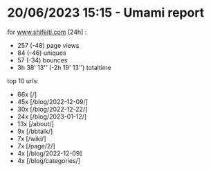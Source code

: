 # 20/06/2023 15:15 - Umami report
for www.shifeiti.com [24h] :

 - 257 (-48) page views
 - 84 (-46) uniques
 - 57 (-34) bounces
 - 3h 38' 13'' (-2h 19' 13'') totaltime


top 10 urls:
 - 66x [/]
 - 45x [/blog/2022-12-09/]
 - 30x [/blog/2022-12-22/]
 - 24x [/blog/2023-01-12/]
 - 13x [/about/]
 - 9x [/bbtalk/]
 - 7x [/wiki/]
 - 7x [/page/2/]
 - 4x [/blog/2022-12-09]
 - 4x [/blog/categories/]


